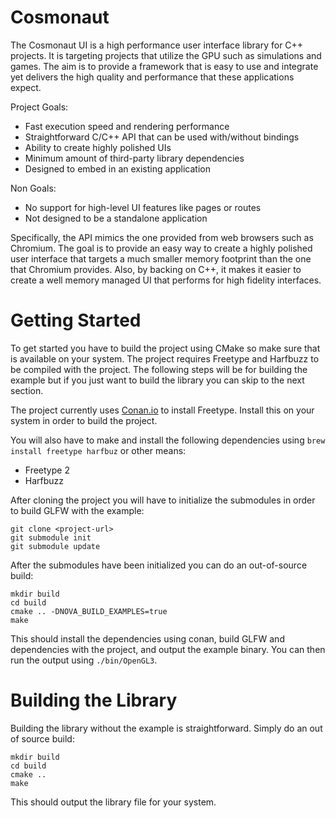 Cosmonaut
=========

The Cosmonaut UI is a high performance user interface library for C++ projects. It is targeting projects that utilize the GPU such as simulations and games. The aim is to provide a framework that is easy to use and integrate yet delivers the high quality and performance that these applications expect.

Project Goals:
- Fast execution speed and rendering performance
- Straightforward C/C++ API that can be used with/without bindings
- Ability to create highly polished UIs
- Minimum amount of third-party library dependencies
- Designed to embed in an existing application

Non Goals:
- No support for high-level UI features like pages or routes
- Not designed to be a standalone application

Specifically, the API mimics the one provided from web browsers such as Chromium. The goal is to provide an easy way to create a highly polished user interface that targets a much smaller memory footprint than the one that Chromium provides. Also, by backing on C++, it makes it easier to create a well memory managed UI that performs for high fidelity interfaces.

Getting Started
===============

To get started you have to build the project using CMake so make sure that is available on your system. The project requires Freetype and Harfbuzz to be compiled with the project. The following steps will be for building the example but if you just want to build the library you can skip to the next section.

The project currently uses [Conan.io](https://conan.io/) to install Freetype. Install this on your system in order to build the project.

You will also have to make and install the following dependencies using `brew install freetype harfbuz` or other means:
- Freetype 2
- Harfbuzz

After cloning the project you will have to initialize the submodules in order to build GLFW with the example:
```
git clone <project-url>
git submodule init
git submodule update
```

After the submodules have been initialized you can do an out-of-source build:

```
mkdir build
cd build
cmake .. -DNOVA_BUILD_EXAMPLES=true
make
```

This should install the dependencies using conan, build GLFW and dependencies with the project, and output the example binary. You can then run the output using `./bin/OpenGL3`.

Building the Library
====================

Building the library without the example is straightforward. Simply do an out of source build:

```
mkdir build
cd build
cmake ..
make
```

This should output the library file for your system.
